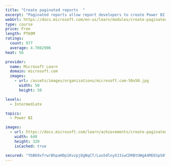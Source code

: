 ```yaml
---
title: "Create paginated reports  "
excerpt: "Paginated reports allow report developers to create Power BI artifacts that have tightly controlled rendering requirements. Paginated reports are ideal for creating sales invoices, receipts, purchase orders, and tabular data. This module will teach you how to create reports, add parameters, and work with tables and charts in paginated reports."
webUrl: https://docs.microsoft.com/en-us/learn/modules/create-paginated-reports-power-bi/
type: course
price: Free
length: PT60M
ratings:
  count: 977
  average: 4.7082906
heat: 56

provider:
  name: Microsoft Learn
  domain: microsoft.com
  images:
    - url: /assets/images/organizations/microsoft.com-50x50.jpg
      width: 50
      height: 50

levels:
  - Intermediate

topics:
  - Power BI

images:
  - url: https://docs.microsoft.com/learn/achievements/create-paginated-reports-power-bi-social.png
    width: 640
    height: 320
    isCached: true

secured: "YbB69xfrwrBhpaHDp1KvzpjOgNqCT/Lau5dlnyXJ3iwCDRBtUWgA4ME6SpS0fvX8bVD5ciV/UIY72s7j7elwFgBecV5lB2L068Y71JaUiBWqmks8wrcGa6q/B8FOuPH8jNXzr3GIHiwDOcNCmNauro6EHRgA5Z4eVbUSxMw1YlxFH/Kf6eZivUhWd3PKnVoukZXKJd+gq1CsZrg0RYJW4n+RsAW84CjI0YCg183S52C8nOXk4jFvbBZc3YTU4Qvo6O/ws+9NKDhM5WDCLIuNZZG6i9Gd71K7fRgfjjuhL+8yZBa1N0j/dpPapWq4I4/3qx2DXz2XKBBqJwfme2zZrW29pO0r2/dR3bWimwgXuQw2FriIB352H9kYDvrY5ojwPNKAU11/hALTo6uTJKL/0Jm2ijW7lIh8z+z2s6nKjZk=;/WMIAej2PUcLS6PlBbKFsw=="
---
```


